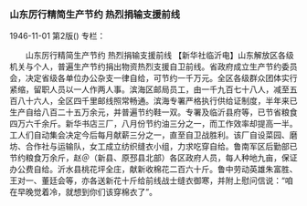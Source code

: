 ### 山东厉行精简生产节约  热烈捐输支援前线

1946-11-01
第2版()
专栏：

　　山东厉行精简生产节约
    热烈捐输支援前线
    【新华社临沂电】山东解放区各级机关与个人，普遍生产节约捐出物资热烈支援自卫前线。省政府成立生产节约委员会，决定省级各单位办公杂支一律自给，可节约一千万元。全区各级群众团体实行紧缩，留职人员以一人作两人事。滨海区邮局员工，由一千九百七十八人，减至五百八十六人，全区四千里邮线照常畅通。滨海专署严格执行供给证制度，半年来已生产自给八百二十五万余元，并普遍节约鞋一双。专署及临沂县府等，已节省粮食四万六千余斤。新华书店三厂，八月份节约油三分之一，而工作效率却提高一半。工人们自动集会决定今后每月献薪三分之一，直至自卫战胜利。该厂自设菜园、磨坊、合作社与运输队，女工成立纺织缝衣小组，力求吃穿自给。鲁南军区后勤部已节约粮食万余斤，赵＠（新县、原邳县北部）各区政府人员，每人种地九亩，保证办公费自给。沂水县桃花坪全庄，献新收棉花二百六十斤。鲁中劳动英雄朱富胜、王对一、董廷会等，亦各送新花十斤给前线战士缝衣御寒，并附上慰问信说：“咱在早晚觉着冷，就想到你们该穿棉衣了”。
